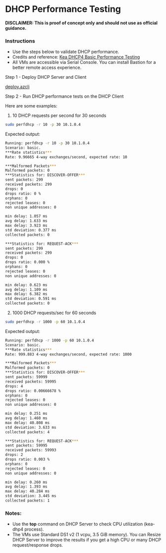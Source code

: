 # DHCP Performance Testing

**DISCLAIMER: This is proof of concept only and should not use as official guidance.**

### Instructions

- Use the steps below to validate DHCP performance.
- Credits and reference: [Kea DHCP4 Basic Performance Testing](https://www.youtube.com/watch?v=IW3eXTM9skc)
- All VMs are accessible via Serial Console. You can install Bastion for a better remote access experience.

Step 1 - Deploy DHCP Server and Client

[deploy.azcli](https://github.com/dmauser/azure-dhcp-perftest/blob/main/deploy.azcli)

Step 2 - Run DHCP performance tests on the DHCP Client

Here are some examples:

1. 10 DHCP requests per second for 30 seconds

```bash
sudo perfdhcp -r 10 -p 30 10.1.0.4
```

Expected output:
```bash
Running: perfdhcp -r 10 -p 30 10.1.0.4
Scenario: basic.
***Rate statistics***
Rate: 9.96665 4-way exchanges/second, expected rate: 10

***Malformed Packets***
Malformed packets: 0
***Statistics for: DISCOVER-OFFER***
sent packets: 299
received packets: 299
drops: 0
drops ratio: 0 %
orphans: 0
rejected leases: 0
non unique addresses: 0

min delay: 1.057 ms
avg delay: 1.633 ms
max delay: 3.923 ms
std deviation: 0.377 ms
collected packets: 0

***Statistics for: REQUEST-ACK***
sent packets: 299
received packets: 299
drops: 0
drops ratio: 0.000 %
orphans: 0
rejected leases: 0
non unique addresses: 0

min delay: 0.623 ms
avg delay: 1.109 ms
max delay: 6.382 ms
std deviation: 0.591 ms
collected packets: 0
```

2. 1000 DHCP requests/sec for 60 seconds

```bash
sudo perfdhcp -r 1000 -p 60 10.1.0.4
```

Expected output:
```bash
Running: perfdhcp -r 1000 -p 60 10.1.0.4
Scenario: basic.
***Rate statistics***
Rate: 999.883 4-way exchanges/second, expected rate: 1000

***Malformed Packets***
Malformed packets: 0
***Statistics for: DISCOVER-OFFER***
sent packets: 59999
received packets: 59995
drops: 4
drops ratio: 0.00666678 %
orphans: 0
rejected leases: 0
non unique addresses: 0

min delay: 0.251 ms
avg delay: 1.460 ms
max delay: 40.808 ms
std deviation: 3.633 ms
collected packets: 4

***Statistics for: REQUEST-ACK***
sent packets: 59995
received packets: 59993
drops: 2
drops ratio: 0.003 %
orphans: 0
rejected leases: 0
non unique addresses: 0

min delay: 0.260 ms
avg delay: 1.393 ms
max delay: 40.284 ms
std deviation: 3.445 ms
collected packets: 1
```

### Notes:

- Use the **top** command on DHCP Server to check CPU utilization (kea-dhp4 process).
- The VMs use Standard DS1 v2 (1 vcpu, 3.5 GiB memory). You can Resize DHCP Server to improve the results if you get a high CPU or many DHCP request/response drops.
